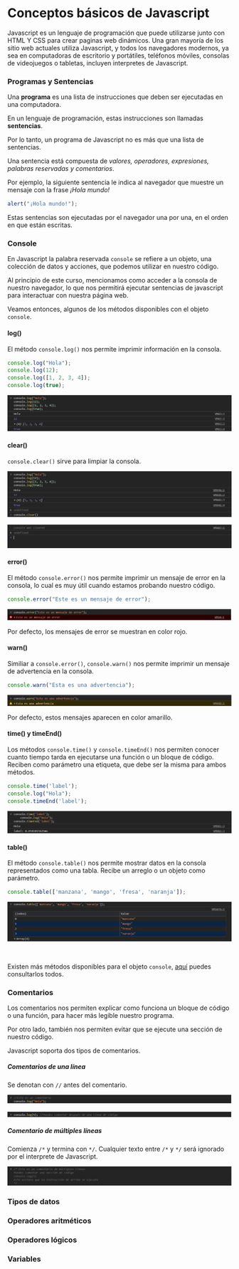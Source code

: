 # Conceptos básicos de Javascript

Javascript es un lenguaje de programación que puede utilizarse junto con HTML Y CSS para crear paginas web dinámicos. Una gran mayoría de los sitio web actuales utiliza Javascript, y todos los navegadores modernos, ya sea en computadoras de escritorio y portátiles, teléfonos móviles, consolas de videojuegos o tabletas, incluyen interpretes de Javascript.

### Programas y Sentencias
Una **programa** es una lista de instrucciones que deben ser ejecutadas en una computadora.

En un lenguaje de programación, estas instrucciones son llamadas **sentencias**.

Por lo tanto, un programa de Javascript no es más que una lista de sentencias.

Una sentencia está compuesta de *valores, operadores, expresiones, palabras reservadas y comentarios*.

Por ejemplo, la siguiente sentencia le indica al navegador que muestre un mensaje con la frase *¡Hola mundo!*

```javascript
alert("¡Hola mundo!");
```

Estas sentencias son ejecutadas por el navegador una por una, en el orden en que están escritas.

### Console
En Javascript la palabra reservada `console` se refiere a un objeto, una colección de datos y acciones, que podemos utilizar en nuestro código.

Al principio de este curso, mencionamos como acceder a la consola de nuestro navegador, lo que nos permitirá ejecutar sentencias de javascript para interactuar con nuestra página web.

Veamos entonces, algunos de los métodos disponibles con el objeto `console`.

#### log()
El método `console.log()` nos permite imprimir información en la consola.

```javascript
console.log("Hola");
console.log(12);
console.log([1, 2, 3, 4]);
console.log(true);
```

<p align="center">
    <img src="./img/js/consoleLog.png">
</p>

#### clear()
`console.clear()` sirve para limpiar la consola.
<p align="center">
    <img src="./img/js/consoleClear.png">
</p>
<p align="center">
    <img src="./img/js/consoleClear2.png">
</p>

#### error()
El método `console.error()` nos permite imprimir un mensaje de error en la consola, lo cual es muy útil cuando estamos probando nuestro código.

```javascript
console.error("Este es un mensaje de error");
```
<p align="center">
    <img src="./img/js/consoleError.png">
</p>

Por defecto, los mensajes de error se muestran en color rojo.

#### warn()

Similiar a `console.error()`, `console.warn()` nos permite imprimir un mensaje de advertencia en la consola.
```javascript
console.warn("Esta es una advertencia");
```
<p align="center">
    <img src="./img/js/consoleWarn.png">
</p>

Por defecto, estos mensajes aparecen en color amarillo.

#### time() y timeEnd()
Los métodos `console.time()` y `console.timeEnd()` nos permiten conocer cuanto tiempo tarda en ejecutarse una función o un bloque de código. Reciben como parámetro una etiqueta, que debe ser la misma para ambos métodos.
```javascript
console.time('label');
console.log("Hola");
console.timeEnd('label');
```
<p align="center">
    <img src="./img/js/consoleTime.png">
</p>

#### table()
El método `console.table()` nos permite mostrar datos en la consola representados como una tabla. Recibe un arreglo o un objeto como parámetro.
```javascript
console.table(['manzana', 'mango', 'fresa', 'naranja']);
```
<p align="center">
    <img src="./img/js/consoleTable.png">
</p>

<br>

Existen más métodos disponibles para el objeto `console`, [aquí](https://developer.mozilla.org/es/docs/Web/API/Console) puedes consultarlos todos.

### Comentarios
Los comentarios nos permiten explicar como funciona un bloque de código o una función, para hacer más legible nuestro programa.

Por otro lado, también nos permiten evitar que se ejecute una sección de nuestro código.

Javascript soporta dos tipos de comentarios.

##### Comentarios de una línea
Se denotan con `//` antes del comentario.
<p align="center">
    <img src="./img/js/comentario.png">
</p>
<p align="center">
    <img src="./img/js/comentario2.png">
</p>

##### Comentario de múltiples líneas
Comienza `/*` y termina con `*/`.
Cualquier texto entre `/*` y `*/` será ignorado por el interprete de Javascript.
<p align="center">
    <img src="./img/js/comentario3.png">
</p>


### Tipos de datos

### Operadores aritméticos

### Operadores lógicos

### Variables
